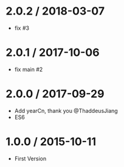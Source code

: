 # 2.0.2 / 2018-03-07

* fix #3

# 2.0.1 / 2017-10-06

* fix main #2

# 2.0.0 / 2017-09-29

* Add yearCn, thank you @ThaddeusJiang
* ES6

# 1.0.0 / 2015-10-11

* First Version

